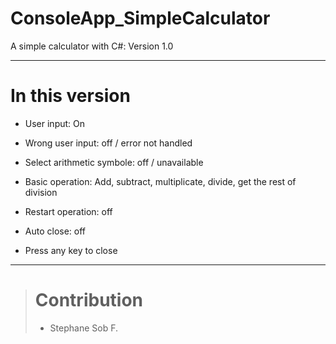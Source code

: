 # ConsoleApp_SimpleCalculator
A simple calculator with C#: Version 1.0

--------------------------------------------------------

# In this version

- User input: On
- Wrong user input: off / error not handled
- Select arithmetic symbole: off / unavailable
- Basic operation: 
  Add, 
  subtract, 
  multiplicate,
  divide,
  get the rest of division
  
- Restart operation: off
- Auto close: off
- Press any key to close

--------------------------------------------------------


>
> # Contribution
>
> - Stephane Sob F.
>
>

